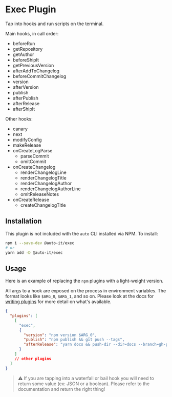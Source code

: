 # Exec Plugin

Tap into hooks and run scripts on the terminal.

Main hooks, in call order:

- beforeRun
- getRepository
- getAuthor
- beforeShipIt
- getPreviousVersion
- afterAddToChangelog
- beforeCommitChangelog
- version
- afterVersion
- publish
- afterPublish
- afterRelease
- afterShipIt

Other hooks:

- canary
- next
- modifyConfig
- makeRelease
- onCreateLogParse
  - parseCommit
  - omitCommit
- onCreateChangelog
  - renderChangelogLine
  - renderChangelogTitle
  - renderChangelogAuthor
  - renderChangelogAuthorLine
  - omitReleaseNotes
- onCreateRelease
  - createChangelogTitle

## Installation

This plugin is not included with the `auto` CLI installed via NPM. To install:

```bash
npm i --save-dev @auto-it/exec
# or
yarn add -D @auto-it/exec
```

## Usage

Here is an example of replacing the `npm` plugins with a light-weight version.

All args to a hook are exposed on the process in environment variables.
The format looks like `$ARG_0`, `$ARG_1`, and so on.
Please look at the docs for [writing plugins](../../docs/pages/writing-plugins.md) for more detail on what's available.

```json
{
  "plugins": [
    [
      "exec",
      {
        "version": "npm version $ARG_0",
        "publish": "npm publish && git push --tags",
        "afterRelease": "yarn docs && push-dir --dir=docs --branch=gh-pages"
      }
    ]
    // other plugins
  ]
}
```

> :warning: If you are tapping into a waterfall or bail hook you will need to return some value (ex: JSON or a boolean). Please refer to the documentation and return the right thing!
